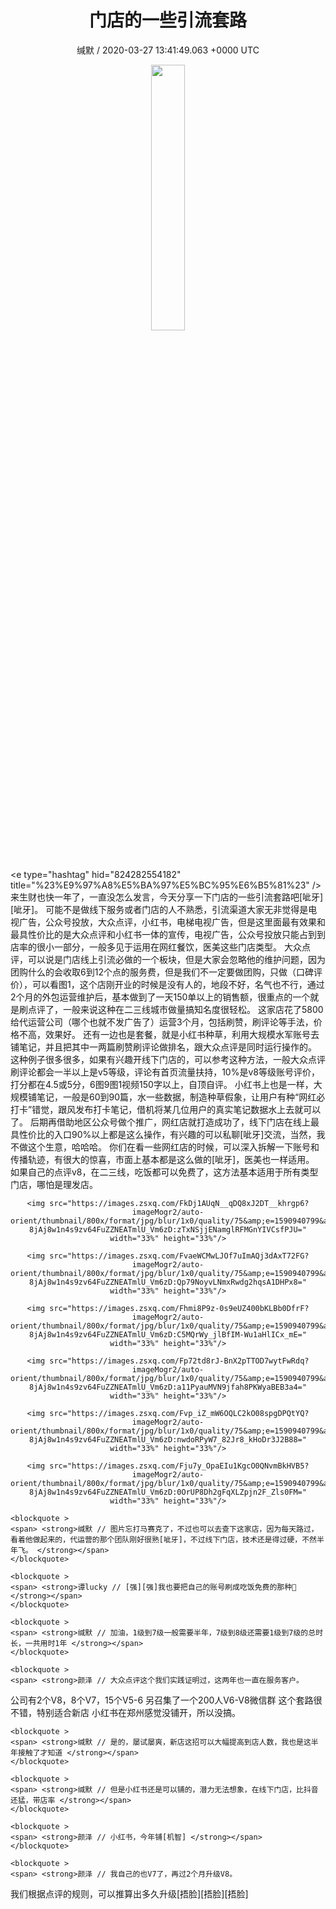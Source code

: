 <h1 align="center">门店的一些引流套路</h1>
<p align="center">
    <a>缄默 / 2020-03-27 13:41:49.063 &#43;0000 UTC</a>
</p>

<div align="center">
    <img src="https://images.zsxq.com/FsuKMXotUPA1iqkzQQw4GtuP9L4U?e=1590940799&amp;token=kIxbL07-8jAj8w1n4s9zv64FuZZNEATmlU_Vm6zD:QtYLQXDPdlTL2Caf0PPx1R9pLxM=" width="33%" height="33%"/>
</div>

<div>
&lt;e type=&#34;hashtag&#34; hid=&#34;824282554182&#34; title=&#34;%23%E9%97%A8%E5%BA%97%E5%BC%95%E6%B5%81%23&#34; /&gt; 来生财也快一年了，一直没怎么发言，今天分享一下门店的一些引流套路吧[呲牙][呲牙]。
可能不是做线下服务或者门店的人不熟悉，引流渠道大家无非觉得是电视广告，公众号投放，大众点评，小红书，电梯电视广告，但是这里面最有效果和最具性价比的是大众点评和小红书一体的宣传，电视广告，公众号投放只能占到到店率的很小一部分，一般多见于运用在网红餐饮，医美这些门店类型。
大众点评，可以说是门店线上引流必做的一个板块，但是大家会忽略他的维护问题，因为团购什么的会收取6到12个点的服务费，但是我们不一定要做团购，只做（口碑评价），可以看图1，这个店刚开业的时候是没有人的，地段不好，名气也不行，通过2个月的外包运营维护后，基本做到了一天150单以上的销售额，很重点的一个就是刷点评了，一般来说这种在二三线城市做量搞知名度很轻松。
这家店花了5800给代运营公司（哪个也就不发广告了）运营3个月，包括刷赞，刷评论等手法，价格不高，效果好。
还有一边也是套餐，就是小红书种草，利用大规模水军账号去铺笔记，并且把其中一两篇刷赞刷评论做排名，跟大众点评是同时运行操作的。
这种例子很多很多，如果有兴趣开线下门店的，可以参考这种方法，一般大众点评刷评论都会一半以上是v5等级，评论有首页流量扶持，10%是v8等级账号评价，打分都在4.5或5分，6图9图1视频150字以上，自顶自评。
小红书上也是一样，大规模铺笔记，一般是60到90篇，水一些数据，制造种草假象，让用户有种“网红必打卡”错觉，跟风发布打卡笔记，借机将某几位用户的真实笔记数据水上去就可以了。
后期再借助地区公众号做个推广，网红店就打造成功了，线下门店在线上最具性价比的入口90%以上都是这么操作，有兴趣的可以私聊[呲牙]交流，当然，我不做这个生意，哈哈哈。
你们在看一些网红店的时候，可以深入拆解一下账号和传播轨迹，有很大的惊喜，市面上基本都是这么做的[呲牙]，医美也一样适用。
如果自己的点评v8，在二三线，吃饭都可以免费了，这方法基本适用于所有类型门店，哪怕是理发店。
</div>

<div class="image" align="center">
    
    <img src="https://images.zsxq.com/FkDj1AUqN__qDQ8xJ2DT__khrgp6?imageMogr2/auto-orient/thumbnail/800x/format/jpg/blur/1x0/quality/75&amp;e=1590940799&amp;token=kIxbL07-8jAj8w1n4s9zv64FuZZNEATmlU_Vm6zD:zTxNSjjENamglRFMGnYIVCsfPJU=" width="33%" height="33%"/>
    
    <img src="https://images.zsxq.com/FvaeWCMwLJOf7uImAQj3dAxT72FG?imageMogr2/auto-orient/thumbnail/800x/format/jpg/blur/1x0/quality/75&amp;e=1590940799&amp;token=kIxbL07-8jAj8w1n4s9zv64FuZZNEATmlU_Vm6zD:Qp79NoyvLNmxRwdg2hqsA1DHPx8=" width="33%" height="33%"/>
    
    <img src="https://images.zsxq.com/Fhmi8P9z-0s9eUZ400bKLBb0DfrF?imageMogr2/auto-orient/thumbnail/800x/format/jpg/blur/1x0/quality/75&amp;e=1590940799&amp;token=kIxbL07-8jAj8w1n4s9zv64FuZZNEATmlU_Vm6zD:C5MQrWy_jlBfIM-Wu1aHlICx_mE=" width="33%" height="33%"/>
    
    <img src="https://images.zsxq.com/Fp72td8rJ-BnX2pTTOD7wytFwRdq?imageMogr2/auto-orient/thumbnail/800x/format/jpg/blur/1x0/quality/75&amp;e=1590940799&amp;token=kIxbL07-8jAj8w1n4s9zv64FuZZNEATmlU_Vm6zD:a11PyauMVN9jfah8PKWyaBEB3a4=" width="33%" height="33%"/>
    
    <img src="https://images.zsxq.com/Fvp_iZ_mW6OQLC2kO08spgDPQtYQ?imageMogr2/auto-orient/thumbnail/800x/format/jpg/blur/1x0/quality/75&amp;e=1590940799&amp;token=kIxbL07-8jAj8w1n4s9zv64FuZZNEATmlU_Vm6zD:nwdoRPyW7_82Jr8_kHoDr3J2B88=" width="33%" height="33%"/>
    
    <img src="https://images.zsxq.com/Fju7y_OpaEIu1KgcO0QNvmBkHVB5?imageMogr2/auto-orient/thumbnail/800x/format/jpg/blur/1x0/quality/75&amp;e=1590940799&amp;token=kIxbL07-8jAj8w1n4s9zv64FuZZNEATmlU_Vm6zD:0OrUP8Dh2gFqXLZpjn2F_Zls0FM=" width="33%" height="33%"/>
    
</div>

<div align="left">
    
    <blockquote >
    <span> <strong>缄默 // 图片忘打马赛克了，不过也可以去查下这家店，因为每天路过，看着他做起来的，代运营的那个团队刚好很熟[呲牙]，不过线下门店，技术还是得过硬，不然半年飞。 </strong></span>
    </blockquote>
    
    <blockquote >
    <span> <strong>谭lucky // [强][强]我也要把自己的账号刷成吃饭免费的那种💪 </strong></span>
    </blockquote>
    
    <blockquote >
    <span> <strong>缄默 // 加油，1级到7级一般需要半年，7级到8级还需要1级到7级的总时长，一共用时1年 </strong></span>
    </blockquote>
    
    <blockquote >
    <span> <strong>颜泽 // 大众点评这个我们实践证明过，这两年也一直在服务客户。
公司有2个V8，8个V7，15个V5-6
另召集了一个200人V6-V8微信群
这个套路很不错，特别适合新店
小红书在郑州感觉没铺开，所以没搞。 </strong></span>
    </blockquote>
    
    <blockquote >
    <span> <strong>缄默 // 是的，屡试屡爽，新店这招可以大幅提高到店人数，我也是这半年接触了才知道 </strong></span>
    </blockquote>
    
    <blockquote >
    <span> <strong>缄默 // 但是小红书还是可以铺的，潜力无法想象，在线下门店，比抖音还猛，带店率 </strong></span>
    </blockquote>
    
    <blockquote >
    <span> <strong>颜泽 // 小红书，今年铺[机智] </strong></span>
    </blockquote>
    
    <blockquote >
    <span> <strong>颜泽 // 我自己的也V7了，再过2个月升级V8。
我们根据点评的规则，可以推算出多久升级[捂脸][捂脸][捂脸] </strong></span>
    </blockquote>
    
</div>